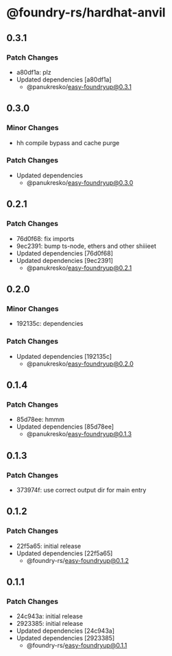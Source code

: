 # @foundry-rs/hardhat-anvil

## 0.3.1

### Patch Changes

- a80df1a: plz
- Updated dependencies [a80df1a]
  - @panukresko/easy-foundryup@0.3.1

## 0.3.0

### Minor Changes

- hh compile bypass and cache purge

### Patch Changes

- Updated dependencies
  - @panukresko/easy-foundryup@0.3.0

## 0.2.1

### Patch Changes

- 76d0f68: fix imports
- 9ec2391: bump ts-node, ethers and other shiiieet
- Updated dependencies [76d0f68]
- Updated dependencies [9ec2391]
  - @panukresko/easy-foundryup@0.2.1

## 0.2.0

### Minor Changes

- 192135c: dependencies

### Patch Changes

- Updated dependencies [192135c]
  - @panukresko/easy-foundryup@0.2.0

## 0.1.4

### Patch Changes

- 85d78ee: hmmm
- Updated dependencies [85d78ee]
  - @panukresko/easy-foundryup@0.1.3

## 0.1.3

### Patch Changes

- 373974f: use correct output dir for main entry

## 0.1.2

### Patch Changes

- 22f5a65: initial release
- Updated dependencies [22f5a65]
  - @foundry-rs/easy-foundryup@0.1.2

## 0.1.1

### Patch Changes

- 24c943a: initial release
- 2923385: initial release
- Updated dependencies [24c943a]
- Updated dependencies [2923385]
  - @foundry-rs/easy-foundryup@0.1.1
